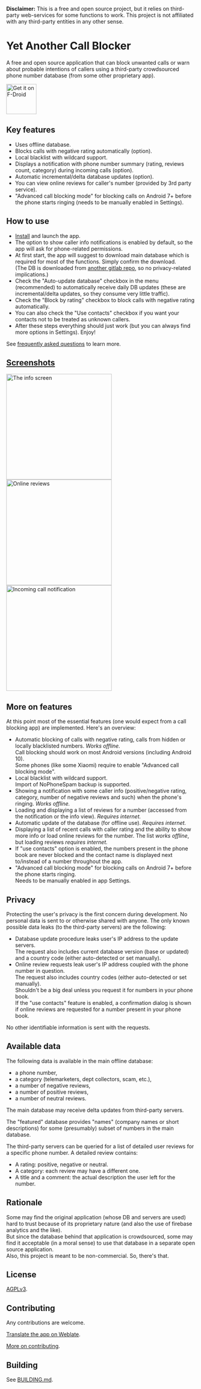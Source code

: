 **Disclaimer:** This is a free and open source project, but it relies on third-party web-services for some functions to work. This project is not affiliated with any third-party entities in any other sense.


# Yet Another Call Blocker

A free and open source application that can block unwanted calls or warn about probable intentions of callers using a third-party crowdsourced phone number database (from some other proprietary app).

[<img src="https://fdroid.gitlab.io/artwork/badge/get-it-on.png"
      alt="Get it on F-Droid"
      height="80">](https://f-droid.org/app/dummydomain.yetanothercallblocker)


## Key features

* Uses offline database.
* Blocks calls with negative rating automatically (option).
* Local blacklist with wildcard support.
* Displays a notification with phone number summary (rating, reviews count, category) during incoming calls (option).
* Automatic incremental/delta database updates (option).
* You can view online reviews for caller's number (provided by 3rd party service).
* "Advanced call blocking mode" for blocking calls on Android 7+ before the phone starts ringing (needs to be manually enabled in Settings).


## How to use

* [Install](https://f-droid.org/app/dummydomain.yetanothercallblocker) and launch the app.
* The option to show caller info notifications is enabled by default, so the app will ask for phone-related permissions.
* At first start, the app will suggest to download main database which is required for most of the functions. Simply confirm the download.  
  (The DB is downloaded from [another gitlab repo](https://gitlab.com/xynngh/YetAnotherCallBlocker_data), so no privacy-related implications.)
* Check the "Auto-update database" checkbox in the menu (recommended) to automatically receive daily DB updates (these are incremental/delta updates, so they consume very little traffic).
* Check the "Block by rating" checkbox to block calls with negative rating automatically.
* You can also check the "Use contacts" checkbox if you want your contacts not to be treated as unknown callers.
* After these steps everything should just work (but you can always find more options in Settings). Enjoy!

See [frequently asked questions](FAQ.md) to learn more.


## [Screenshots](fastlane/metadata/android/en-US/images/phoneScreenshots/)

<img src="fastlane/metadata/android/en-US/images/phoneScreenshots/2.png" alt="The info screen" width="280"/>
<img src="fastlane/metadata/android/en-US/images/phoneScreenshots/3.png" alt="Online reviews" width="280"/>
<img src="fastlane/metadata/android/en-US/images/phoneScreenshots/4.png" alt="Incoming call notification" width="280"/>


## More on features

At this point most of the essential features (one would expect from a call blocking app) are implemented. Here's an overview:

* Automatic blocking of calls with negative rating, calls from hidden or locally blacklisted numbers. *Works offline.*  
  Call blocking should work on most Android versions (including Android 10).  
  Some phones (like some Xiaomi) require to enable "Advanced call blocking mode".
* Local blacklist with wildcard support.  
  Import of NoPhoneSpam backup is supported.
* Showing a notification with some caller info (positive/negative rating, category, number of negative reviews and such) when the phone's ringing. *Works offline.*
* Loading and displaying a list of reviews for a number (accessed from the notification or the info view). *Requires internet.*
* Automatic update of the database (for offline use). *Requires internet.*
* Displaying a list of recent calls with caller rating and the ability to show more info or load online reviews for the number. The list *works offline*, but loading reviews *requires internet.*
* If "use contacts" option is enabled, the numbers present in the phone book are never blocked and the contact name is displayed next to/instead of a number throughout the app.
* "Advanced call blocking mode" for blocking calls on Android 7+ before the phone starts ringing.  
  Needs to be manually enabled in app Settings.


## Privacy

Protecting the user's privacy is the first concern during development. No personal data is sent to or otherwise shared with anyone.
The only known possible data leaks (to the third-party servers) are the following:

* Database update procedure leaks user's IP address to the update servers.  
  The request also includes current database version (base or updated)  
  and a country code (either auto-detected or set manually).
* Online review requests leak user's IP address coupled with the phone number in question.  
  The request also includes country codes (either auto-detected or set manually).  
  Shouldn't be a big deal unless you request it for numbers in your phone book.  
  If the "use contacts" feature is enabled, a confirmation dialog is shown if online reviews are requested for a number present in your phone book.

No other identifiable information is sent with the requests.


## Available data

The following data is available in the main offline database:

* a phone number,
* a category (telemarketers, dept collectors, scam, etc.),
* a number of negative reviews,
* a number of positive reviews,
* a number of neutral reviews.

The main database may receive delta updates from third-party servers.

The "featured" database provides "names" (company names or short descriptions) for some (presumably) subset of numbers in the main database.

The third-party servers can be queried for a list of detailed user reviews for a specific phone number.
A detailed review contains:

* A rating: positive, negative or neutral.
* A category: each review may have a different one.
* A title and a comment: the actual description the user left for the number.


## Rationale

Some may find the original application (whose DB and servers are used) hard to trust because of its proprietary nature (and also the use of firebase analytics and the like).  
But since the database behind that application is crowdsourced, some may find it acceptable (in a moral sense) to use that database in a separate open source application.  
Also, this project is meant to be non-commercial. So, there's that.


## License

[AGPLv3](https://www.gnu.org/licenses/agpl-3.0.en.html).  


## Contributing

Any contributions are welcome.

[Translate the app on Weblate](https://hosted.weblate.org/engage/yet-another-call-blocker/).

[More on contributing](CONTRIBUTING.md).


## Building

See [BUILDING.md](BUILDING.md).
